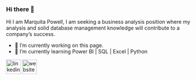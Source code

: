 ### Hi there 👋
Hi I am Marquita Powell, I am seeking a business analysis position where my analysis and solid database management knowledge will contribute to a company’s success.



- 🔭 I’m currently working on this page. 
- 🌱 I’m currently learning Power BI | SQL | Excel | Python 


[<img src='https://cdn.jsdelivr.net/npm/simple-icons@3.0.1/icons/linkedin.svg' alt='linkedin' height='40'>](https://www.linkedin.com/in/https://www.linkedin.com/in/marquita-powell//)  [<img src='https://cdn.jsdelivr.net/npm/simple-icons@3.0.1/icons/icloud.svg' alt='website' height='40'>](https://marquitapowell.com/)  
